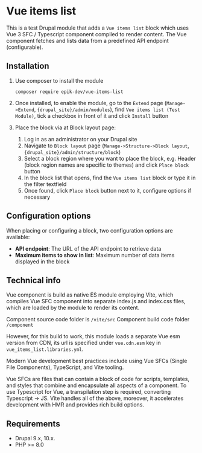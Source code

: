 # Vue items list

This is a test Drupal module that adds a `Vue items list` block which uses Vue 3 SFC / Typescript component
compiled to render content.
The Vue component fetches and lists data from a predefined API endpoint (configurable).

## Installation

1. Use composer to install the module
   ```shell
   composer require epik-dev/vue-items-list
   ```

2. Once installed, to enable the module, go to the `Extend` page (`Manage->Extend`, `{drupal_site}/admin/modules`), find
   `Vue items list (Test Module)`, tick a checkbox in front of it and click `Install` button


3. Place the block via at Block layout page:

    1. Log in as an administrator on your Drupal site
    2. Navigate to `Block layout` page (`Manage->Structure->Block layout`, `{drupal_site}/admin/structure/block`)
    3. Select a block region where you want to place the block, e.g. Header (block region names are specific to themes)
       and click `Place block` button
    4. In the block list that opens, find the `Vue items list` block or type it in the filter textfield
    5. Once found, click `Place block` button next to it, configure options if necessary

## Configuration options

When placing or configuring a block, two configuration options are available:

- **API endpoint**: The URL of the API endpoint to retrieve data
- **Maximum items to show in list**: Maximum number of data items displayed in the block

## Technical info

Vue component is build as native ES module employing Vite, which compiles Vue SFC component into separate index.js and
index.css files, which are loaded by the module to render its content.

Component source code folder is `/vite/src`
Component build code folder `/component`

However, for this build to work, this module loads a separate Vue esm version from CDN, its url is specified under
`vue.cdn.esm` key in `vue_items_list.libraries.yml`.

Modern Vue development best practices include using Vue SFCs (Single File Components), TypeScript, and Vite
tooling.

Vue SFCs are files that can contain a block of code for scripts, templates, and styles that combine and encapsulate
all aspects of a component. To use Typescript for Vue, a transpilation step is required, converting Typescript -> JS.
Vite handles all of the above, moreover, it accelerates development with HMR and provides rich build options.

## Requirements

* Drupal 9.x, 10.x.
* PHP >= 8.0
